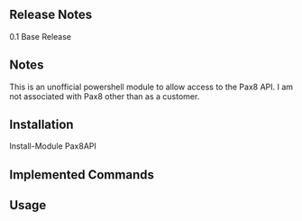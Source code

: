 
## Release Notes
0.1 Base Release

## Notes
This is an unofficial powershell module to allow access to the Pax8 API. I am not associated with Pax8 other than as a customer.

## Installation
Install-Module Pax8API

## Implemented Commands


## Usage
